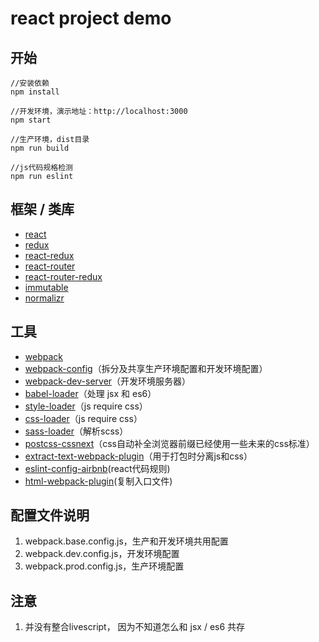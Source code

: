 react project demo
==================

## 开始

    //安装依赖
    npm install 
    
    //开发环境，演示地址：http://localhost:3000
    npm start 
    
    //生产环境，dist目录
    npm run build 
    
    //js代码规格检测
    npm run eslint

## 框架 / 类库

+ [react](https://github.com/facebook/react)
+ [redux](https://github.com/reactjs/redux)
+ [react-redux](https://github.com/reactjs/react-redux)
+ [react-router](https://github.com/reactjs/react-router)
+ [react-router-redux](https://github.com/reactjs/react-router-redux)
+ [immutable](https://facebook.github.io/immutable-js/)
+ [normalizr](https://github.com/gaearon/normalizr)

## 工具

+ [webpack](https://github.com/webpack/webpack)
+ [webpack-config](https://github.com/mdreizin/webpack-config)（拆分及共享生产环境配置和开发环境配置）
+ [webpack-dev-server](https://github.com/webpack/webpack-dev-server)（开发环境服务器）
+ [babel-loader](https://github.com/babel/babel-loader)（处理 jsx 和 es6）
+ [style-loader](https://github.com/webpack/style-loader)（js require css）
+ [css-loader](https://github.com/webpack/css-loader)（js require css）
+ [sass-loader](https://github.com/jtangelder/sass-loader)（解析scss）
+ [postcss-cssnext](https://github.com/MoOx/postcss-cssnext)（css自动补全浏览器前缀已经使用一些未来的css标准）
+ [extract-text-webpack-plugin](https://github.com/webpack/extract-text-webpack-plugin)（用于打包时分离js和css）
+ [eslint-config-airbnb](https://github.com/airbnb/javascript/tree/master/packages/eslint-config-airbnb)(react代码规则) 
+ [html-webpack-plugin](https://www.npmjs.com/package/html-webpack-plugin)(复制入口文件)


## 配置文件说明

1. webpack.base.config.js，生产和开发环境共用配置
2. webpack.dev.config.js，开发环境配置
3. webpack.prod.config.js，生产环境配置


## 注意

1. 并没有整合livescript， 因为不知道怎么和 jsx / es6 共存